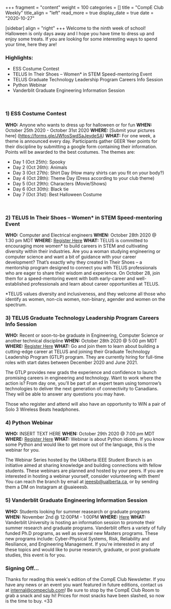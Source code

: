 +++
fragment = "content"
weight = 100
categories = []
title = "CompE Club Weekly"
title_align = "left"
read_more = true
display_date = true
date = "2020-10-27"

[sidebar]
align = "right"
+++
Welcome to the ninth week of school! Halloween is only days away and I hope you have time to dress up and enjoy some treats. If you are looking for some interesting ways to spend your time, here they are!
<br/>

### Highlights:
* ESS Costume Contest
* TELUS In Their Shoes – Women* in STEM Speed-mentoring Event
* TELUS Graduate Technology Leadership Program Careers Info Session
* Python Webinar
* Vanderblit Graduate Engineering Information Session
<br/>

### 1)  ESS Costume Contest
**WHO:** Anyone who wants to dress up for halloween or for fun
**WHEN:** October 25th 2020 - October 31st 2020
**WHERE:** [Submit your pictures here] (https://forms.gle/JWfosSwdSaJeydeSA)
**WHAT:** For one week, a theme is announced every day. Participants gather GEER Yeer points for their discipline by submitting a google form containing their information. Points will be awarded to the best costumes. The themes are:
- Day 1 (Oct 25th): Spooky
- Day 2 (Oct 26th): Animals
- Day 3 (Oct 27th): Shirt Day (How many shirts can you fit on your body?)
- Day 4 (Oct 28th): Theme Day (Dress according to your club theme)
- Day 5 (Oct 29th): Characters (Movie/Shows)
- Day 6 (Oct 30th): Black tie
- Day 7 (Oct 31st): Best Halloween Costume
<br/>

### 2) TELUS In Their Shoes – Women* in STEM Speed-mentoring Event
**WHO:** Computer and Electrical engineers
**WHEN:**  October 28th 2020 @ 1:30 pm MDT
**WHERE:** [Register Here](https://lnkd.in/g-dzKiB)
**WHAT:** TELUS is committed to encouraging more women* to build careers in STEM and cultivating diversity within their industries. Are you a woman studying engineering or computer science and want a bit of guidance with your career development? That’s exactly why they created In Their Shoes – a mentorship program designed to connect you with TELUS professionals who are eager to share their wisdom and experience. On October 28, join them for a speed-mentoring event with both early-career and well-established professionals and learn about career opportunities at TELUS.

*TELUS values diversity and inclusiveness, and they welcome all those who identify as women, non-cis women, non-binary, agender and women on the spectrum.
<br/>

### 3)  TELUS Graduate Technology Leadership Program Careers Info Session
**WHO:** Recent or soon-to-be graduate in Engineering, Computer Science or another technical discipline
**WHEN:**  October 28th 2020 @ 5:00 pm MDT
**WHERE:** [Register Here](https://docs.google.com/forms/d/e/1FAIpQLSeuk9J8jnFBe4N36R_x-TOtTmkEj8JOpd_ta1Z7VHTYYwE3UA/viewform?gxids=7628)
**WHAT:** Go and join them to learn about building a cutting-edge career at TELUS and joining their Graduate Technology Leadership Program (GTLP) program.  They are currently hiring for full-time roles with start dates between December 2020 and June 2021.

The GTLP provides new grads the experience and confidence to launch promising careers in engineering and technology. Want to work where the action is? From day one, you’ll be part of an expert team using tomorrow’s technologies to deliver the next generation of connectivity to Canadians. They will be able to answer any questions you may have.

Those who register and attend will also have an opportunity to WIN a pair of Solo 3 Wireless Beats headphones.
<br/>

### 4)  Python Webinar
**WHO:** INSERT TEXT HERE
**WHEN:**  October 29th 2020 @ 7:00 pm MDT
**WHERE:** [Register Here](https://forms.gle/vPFtpNwn28Zbhfwv5)
**WHAT:** Webinar is about Python idioms. If you know some Python and would like to get more out of the language, this is the webinar for you.

The Webinar Series hosted by the UAlberta IEEE Student Branch is an initiative aimed at sharing knowledge and building connections with fellow students. These webinars are planned and hosted by your peers. If you are interested in hosting a webinar yourself, consider volunteering with them! You can reach the branch by email at ieeesb@ualberta.ca, or by sending them a DM on Instagram at @uaieeesb.
<br/>

### 5) Vanderblit Graduate Engineering Information Session
**WHO:** Students looking for summer reasearch or graduate programs
**WHEN:** November 2nd @ 12:00PM - 1:00PM
**WHERE:** [Here](https://apply.vanderbilt.edu/register/?id=f501ade0-76df-4b22-baee-7abad8f24b07)
**WHAT:** Vanderblit University is hosting an information session to promote their summer research and graduate programs.
Vanderblit offers a variety of fully funded Ph.D programs, as well as several new Masters programs. These new programs include: Cyber-Physical Systems, Risk, Reliability and Resiliance, and Engineering Management.
If you're interested in any of these topics and would like to purse research, graduate, or post graduate studies, this event is for you.
<br/>

### Signing Off...
Thanks for reading this week's edition of the CompE Club Newsletter.  If you have any news or an event you want featured in future editions, contact us at <internal@compeclub.com>!  Be sure to stop by the CompE Club Room to grab a snack and say hi! Prices for most snacks have been slashed, so now is the time to buy. <33



